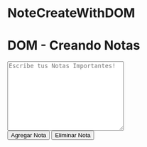 # NoteCreateWithDOM
<div class="container">
        <div class="header-title">
            <h1>DOM - Creando Notas</h1>
        </div>
        <div class="btns-add-delete-Notes">
            <textarea name="" id="textoNotes" cols="30" rows="10"
                placeholder="Escribe tus Notas Importantes!"></textarea>
            <div class="btn-notes">
                <button id="addNote">Agregar Nota</button>
                <button id="delteNote">Eliminar Nota</button>
            </div>
            <div class="list-notes">
                <ul id="notes">
                </ul>
            </div>
        </div>
    </div>

